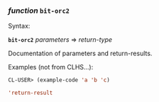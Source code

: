 ### <em>function</em> <strong>`bit-orc2`</strong>

Syntax:

<strong>`bit-orc2`</strong> <em>parameters</em> => <em>return-type</em>

Documentation of parameters and return-results.

Examples (not from CLHS...):

```lisp
CL-USER> (example-code 'a 'b 'c)

'return-result
```
